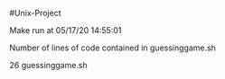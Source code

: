 #Unix-Project

Make run at
05/17/20
14:55:01

Number of lines of code contained in guessinggame.sh

26 guessinggame.sh
